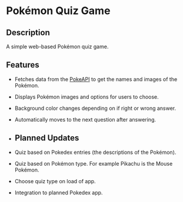 # Pokémon Quiz Game

## Description

A simple web-based Pokémon quiz game.

## Features

- Fetches data from the [PokeAPI](https://pokeapi.co/) to get the names and images of the Pokémon.
- Displays Pokémon images and options for users to choose.
- Background color changes depending on if right or wrong answer.
- Automatically moves to the next question after answering.

- ## Planned Updates
- Quiz based on Pokedex entries (the descriptions of the Pokémon).
- Quiz based on Pokémon type. For example Pikachu is the Mouse Pokémon.
- Choose quiz type on load of app.
- Integration to planned Pokedex app.
